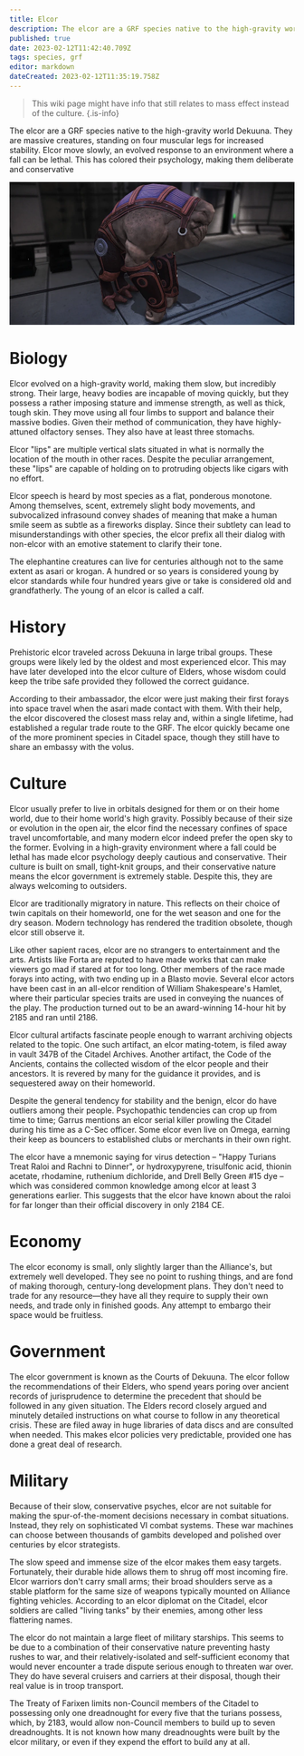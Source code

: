 ```yaml
---
title: Elcor
description: The elcor are a GRF species native to the high-gravity world Dekuuna.
published: true
date: 2023-02-12T11:42:40.709Z
tags: species, grf
editor: markdown
dateCreated: 2023-02-12T11:35:19.758Z
---
```


> This wiki page might have info that still relates to mass effect instead of the culture.
{.is-info}


The elcor are a GRF species native to the high-gravity world Dekuuna.
They are massive creatures, standing on four muscular legs for increased stability. Elcor move slowly, an evolved response to an environment where a fall can be lethal. This has colored their psychology, making them deliberate and conservative

![codex_me_-_elcor.webp](/codex_me_-_elcor.webp)


# Biology
Elcor evolved on a high-gravity world, making them slow, but incredibly strong. Their large, heavy bodies are incapable of moving quickly, but they possess a rather imposing stature and immense strength, as well as thick, tough skin. They move using all four limbs to support and balance their massive bodies. Given their method of communication, they have highly-attuned olfactory senses. They also have at least three stomachs.

Elcor "lips" are multiple vertical slats situated in what is normally the location of the mouth in other races. Despite the peculiar arrangement, these "lips" are capable of holding on to protruding objects like cigars with no effort.

Elcor speech is heard by most species as a flat, ponderous monotone. Among themselves, scent, extremely slight body movements, and subvocalized infrasound convey shades of meaning that make a human smile seem as subtle as a fireworks display. Since their subtlety can lead to misunderstandings with other species, the elcor prefix all their dialog with non-elcor with an emotive statement to clarify their tone.

The elephantine creatures can live for centuries although not to the same extent as asari or krogan. A hundred or so years is considered young by elcor standards while four hundred years give or take is considered old and grandfatherly. The young of an elcor is called a calf. 

# History
Prehistoric elcor traveled across Dekuuna in large tribal groups. These groups were likely led by the oldest and most experienced elcor. This may have later developed into the elcor culture of Elders, whose wisdom could keep the tribe safe provided they followed the correct guidance.

According to their ambassador, the elcor were just making their first forays into space travel when the asari made contact with them. With their help, the elcor discovered the closest mass relay and, within a single lifetime, had established a regular trade route to the GRF. The elcor quickly became one of the more prominent species in Citadel space, though they still have to share an embassy with the volus. 

# Culture
Elcor usually prefer to live in orbitals designed for them or on their home world, due to their home world's high gravity. Possibly because of their size or evolution in the open air, the elcor find the necessary confines of space travel uncomfortable, and many modern elcor indeed prefer the open sky to the former. Evolving in a high-gravity environment where a fall could be lethal has made elcor psychology deeply cautious and conservative. Their culture is built on small, tight-knit groups, and their conservative nature means the elcor government is extremely stable. Despite this, they are always welcoming to outsiders. 

Elcor are traditionally migratory in nature. This reflects on their choice of twin capitals on their homeworld, one for the wet season and one for the dry season. Modern technology has rendered the tradition obsolete, though elcor still observe it. 

Like other sapient races, elcor are no strangers to entertainment and the arts. Artists like Forta are reputed to have made works that can make viewers go mad if stared at for too long. Other members of the race made forays into acting, with two ending up in a Blasto movie. Several elcor actors have been cast in an all-elcor rendition of William Shakespeare's Hamlet, where their particular species traits are used in conveying the nuances of the play. The production turned out to be an award-winning 14-hour hit by 2185 and ran until 2186. 

Elcor cultural artifacts fascinate people enough to warrant archiving objects related to the topic. One such artifact, an elcor mating-totem, is filed away in vault 347B of the Citadel Archives. Another artifact, the Code of the Ancients, contains the collected wisdom of the elcor people and their ancestors. It is revered by many for the guidance it provides, and is sequestered away on their homeworld. 

Despite the general tendency for stability and the benign, elcor do have outliers among their people. Psychopathic tendencies can crop up from time to time; Garrus mentions an elcor serial killer prowling the Citadel during his time as a C-Sec officer. Some elcor even live on Omega, earning their keep as bouncers to established clubs or merchants in their own right. 

The elcor have a mnemonic saying for virus detection – "Happy Turians Treat Raloi and Rachni to Dinner", or hydroxypyrene, trisulfonic acid, thionin acetate, rhodamine, ruthenium dichloride, and Drell Belly Green #15 dye – which was considered common knowledge among elcor at least 3 generations earlier. This suggests that the elcor have known about the raloi for far longer than their official discovery in only 2184 CE. 

# Economy
The elcor economy is small, only slightly larger than the Alliance's, but extremely well developed. They see no point to rushing things, and are fond of making thorough, century-long development plans. They don't need to trade for any resource—they have all they require to supply their own needs, and trade only in finished goods. Any attempt to embargo their space would be fruitless. 


# Government
The elcor government is known as the Courts of Dekuuna. The elcor follow the recommendations of their Elders, who spend years poring over ancient records of jurisprudence to determine the precedent that should be followed in any given situation. The Elders record closely argued and minutely detailed instructions on what course to follow in any theoretical crisis. These are filed away in huge libraries of data discs and are consulted when needed. This makes elcor policies very predictable, provided one has done a great deal of research. 

# Military
Because of their slow, conservative psyches, elcor are not suitable for making the spur-of-the-moment decisions necessary in combat situations. Instead, they rely on sophisticated VI combat systems. These war machines can choose between thousands of gambits developed and polished over centuries by elcor strategists.

The slow speed and immense size of the elcor makes them easy targets. Fortunately, their durable hide allows them to shrug off most incoming fire. Elcor warriors don't carry small arms; their broad shoulders serve as a stable platform for the same size of weapons typically mounted on Alliance fighting vehicles. According to an elcor diplomat on the Citadel, elcor soldiers are called "living tanks" by their enemies, among other less flattering names.

The elcor do not maintain a large fleet of military starships. This seems to be due to a combination of their conservative nature preventing hasty rushes to war, and their relatively-isolated and self-sufficient economy that would never encounter a trade dispute serious enough to threaten war over. They do have several cruisers and carriers at their disposal, though their real value is in troop transport.

The Treaty of Farixen limits non-Council members of the Citadel to possessing only one dreadnought for every five that the turians possess, which, by 2183, would allow non-Council members to build up to seven dreadnoughts. It is not known how many dreadnoughts were built by the elcor military, or even if they expend the effort to build any at all. 